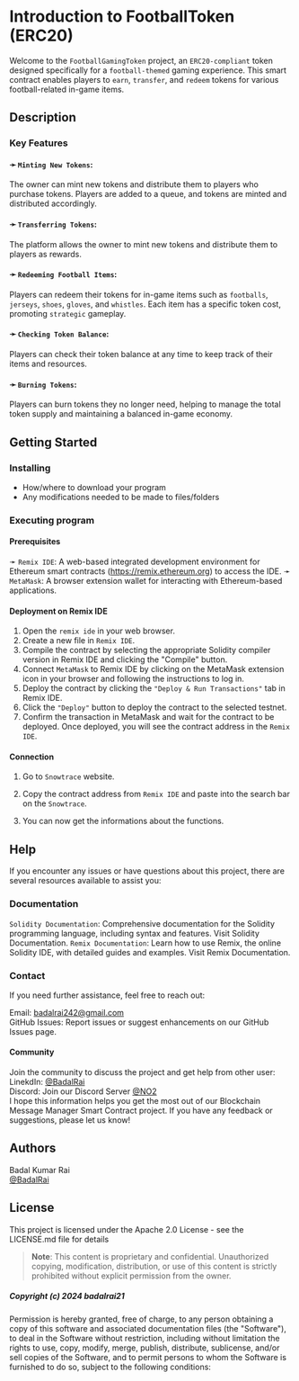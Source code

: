 # Introduction to FootballToken (ERC20)

Welcome to the ```FootballGamingToken``` project, an ```ERC20-compliant``` token designed specifically for a ```football-themed``` gaming experience. This smart contract enables players to ```earn```, ```transfer```, and ```redeem``` tokens for various football-related in-game items.

## Description

### Key Features
#### ➛ ```Minting New Tokens```:
The owner can mint new tokens and distribute them to players who purchase tokens. Players are added to a queue, and tokens are minted and distributed accordingly.  
  
#### ➛ ```Transferring Tokens```:
The platform allows the owner to mint new tokens and distribute them to players as rewards.  
  
#### ➛ ```Redeeming Football Items```:
Players can redeem their tokens for in-game items such as ```footballs```, ```jerseys```, ```shoes```, ```gloves```, and ```whistles```. Each item has a specific token cost, promoting ```strategic``` gameplay.      
  
#### ➛ ```Checking Token Balance```:
Players can check their token balance at any time to keep track of their items and resources.    
  
#### ➛ ```Burning Tokens```:
Players can burn tokens they no longer need, helping to manage the total token supply and maintaining a balanced in-game economy.  

## Getting Started

### Installing

* How/where to download your program
* Any modifications needed to be made to files/folders

### Executing program

#### Prerequisites
➛ ```Remix IDE```: A web-based integrated development environment for Ethereum smart contracts (https://remix.ethereum.org) to access the IDE.
➛ ```MetaMask```: A browser extension wallet for interacting with Ethereum-based applications.

#### Deployment on Remix IDE
1. Open the ```remix ide``` in your web browser.
2. Create a new file in ```Remix IDE```.
3. Compile the contract by selecting the appropriate Solidity compiler version in Remix IDE and clicking the "Compile" button.
4. Connect ```MetaMask``` to Remix IDE by clicking on the MetaMask extension icon in your browser and following the instructions to log in.
5. Deploy the contract by clicking the ```"Deploy & Run Transactions"``` tab in Remix IDE.
6. Click the ```"Deploy"``` button to deploy the contract to the selected testnet.
7. Confirm the transaction in MetaMask and wait for the contract to be deployed. Once deployed, you will see the contract address in the ```Remix IDE```.

#### Connection
1. Go to ```Snowtrace``` website.

2. Copy the contract address from ```Remix IDE``` and paste into the search bar on the ```Snowtrace```.

3. You can now get the informations about the functions.

## Help
If you encounter any issues or have questions about this project, there are several resources available to assist you:

### Documentation
```Solidity Documentation```: Comprehensive documentation for the Solidity programming language, including syntax and features. Visit Solidity Documentation.
```Remix Documentation```: Learn how to use Remix, the online Solidity IDE, with detailed guides and examples. Visit Remix Documentation.

### Contact
If you need further assistance, feel free to reach out:

Email: badalrai242@gmail.com  
GitHub Issues: Report issues or suggest enhancements on our GitHub Issues page.  

  
#### Community  
Join the community to discuss the project and get help from other user:
LinekdIn: [@BadalRai](https://www.linkedin.com/in/badal-rai)  
Discord: Join our Discord Server [@NO2](https://discord.gg/Dnw4ZjEg)    
I hope this information helps you get the most out of our Blockchain Message Manager Smart Contract project. If you have any feedback or suggestions, please let us know!

## Authors

Badal Kumar Rai                                                                                                                        
[@BadalRai](https://www.linkedin.com/in/badal-rai)

## License

This project is licensed under the Apache 2.0 License - see the LICENSE.md file for details    
> **Note**: This content is proprietary and confidential. Unauthorized copying, modification, distribution, or use of this content is strictly prohibited without explicit permission from the owner.


##### Copyright (c) 2024 badalrai21

Permission is hereby granted, free of charge, to any person obtaining a copy of this software and associated documentation files (the "Software"), to deal in the Software without restriction, including without limitation the rights to use, copy, modify, merge, publish, distribute, sublicense, and/or sell copies of the Software, and to permit persons to whom the Software is furnished to do so, subject to the following conditions:
